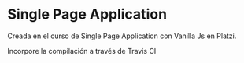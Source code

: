 # Single Page Application
Creada en el curso de Single Page Application con Vanilla Js en Platzi.

Incorpore la compilación a través de Travis CI
